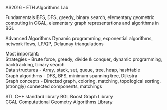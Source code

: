 AS2016 - ETH Algorithms Lab <br />

Fundamentals BFS, DFS, greedy, binary search, elementary geometric computing in CGAL, elementary graph representations and algorithms in BGL <br />

Advanced Algorithms Dynamic programming, exponential algorithms, network flows, LP/QP, Delaunay triangulations <br />

Most important: <br />
Strategies - Brute force, greedy, divide & conquer, dynamic programming, backtracking, binary search <br />
Data structures - Array, stack, set, queue, tree, heap, hashtable <br />
Graph algorithms - DFS, BFS, minimum spanning tree, Dijkstra <br />
Graph concepts - Directed graph, coloring, matching, topological sorting, (strongly) connected components, matchings <br />


STL C++ standard library BGL Boost Graph Library <br />
CGAL Computational Geometry Algorithms Library <br />